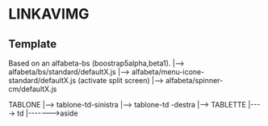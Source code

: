 # LINKAVIMG
Template
--------
Based on an alfabeta-bs (boostrap5alpha,beta1).
|--> alfabeta/bs/standard/defaultX.js 
|--> alfabeta/menu-icone-standard/defaultX.js (activate split screen)
|--> alfabeta/spinner-cm/defaultX.js

TABLONE
|--> tablone-td-sinistra
|--> tablone-td -destra
|--> TABLETTE
|----> td
|------->aside


